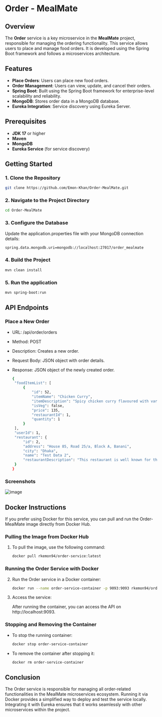 # Order - MealMate

## Overview

The **Order** service is a key microservice in the **MealMate** project, responsible for managing the ordering functionality. This service allows users to place and manage food orders. It is developed using the Spring Boot framework and follows a microservices architecture.

## Features

- **Place Orders**: Users can place new food orders.
- **Order Management**: Users can view, update, and cancel their orders.
- **Spring Boot**: Built using the Spring Boot framework for enterprise-level scalability and reliability.
- **MongoDB**: Stores order data in a MongoDB database.
- **Eureka Integration**: Service discovery using Eureka Server.

## Prerequisites

- **JDK 17** or higher
- **Maven**
- **MongoDB**
- **Eureka Service** (for service discovery)

## Getting Started

### 1. Clone the Repository

```bash
git clone https://github.com/Emon-Khan/Order-MealMate.git
```


### 2. Navigate to the Project Directory

   ```bash
   cd Order-MealMate
   ```

### 3. Configure the Database

Update the application.properties file with your MongoDB connection details:

   ```bash
   spring.data.mongodb.uri=mongodb://localhost:27017/order_mealmate
   ```


### 4. Build the Project

   ```bash
   mvn clean install
   ```

### 5. Run the application
   ```bash
   mvn spring-boot:run
   ```

## API Endpoints
### Place a New Order
- URL: /api/order/orders
- Method: POST
- Description: Creates a new order.
- Request Body: JSON object with order details.
- Response: JSON object of the newly created order.


   ```bash
   {
    "foodItemList": [
        {
            "id": 52,
            "itemName": "Chicken Curry",
            "itemDescription": "Spicy chicken curry flavoured with variety of desi spices & herbs.",
            "isVeg": false,
            "price": 135,
            "restaurantId": 1,
            "quantity": 1
        }
    ],
    "userId": 1,
    "restaurant": {
        "id": 2,
        "address": "House 85, Road 25/a, Block A, Banani",
        "city": "Dhaka",
        "name": "Test Data 2",
        "restaurantDescription": "This restaurant is well known for their indian and western food items!!!"
    }
   }
   ```


### Screenshots
![image](https://github.com/user-attachments/assets/4f24d810-5d38-4d1d-a910-236adf1437af)

## Docker Instructions

If you prefer using Docker for this service, you can pull and run the Order-MealMate image directly from Docker Hub.

### Pulling the Image from Docker Hub

1. To pull the image, use the following command:
    ```bash
    docker pull rkemon94/order-service:latest
    ```

### Running the Order Service with Docker

2. Run the Order service in a Docker container:
    ```bash
    docker run --name order-service-container -p 9093:9093 rkemon94/order-service:latest
    ```

3. Access the service:

   After running the container, you can access the API on http://localhost:9093.

### Stopping and Removing the Container

- To stop the running container:
    ```bash
    docker stop order-service-container
    ```

- To remove the container after stopping it:
    ```bash
    docker rm order-service-container
    ```

## Conclusion

The Order service is responsible for managing all order-related functionalities in the MealMate microservices ecosystem. Running it via Docker provides a simplified way to deploy and test the service locally. Integrating it with Eureka ensures that it works seamlessly with other microservices within the project.





